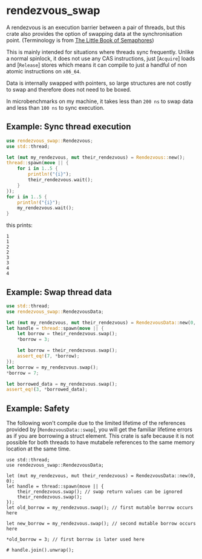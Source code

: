 # rendezvous_swap

A rendezvous is an execution barrier between a pair of threads, but this crate also provides the option of swapping data at the synchronisation point. (Terminology is from [The Little Book of Semaphores](https://greenteapress.com/wp/semaphores/))

This is mainly intended for situations where threads sync frequently. Unlike a normal spinlock, it does not use any CAS instructions, just [`Acquire`] loads and [`Release`] stores which means it can compile to just a handful of non atomic instructions on `x86_64`.

Data is internally swapped with pointers, so large structures are not costly to swap and therefore does not need to be boxed.

In microbenchmarks on my machine, it takes less than `200 ns` to swap data and less than `100 ns` to sync execution.


## Example: Sync thread execution
```rust
use rendezvous_swap::Rendezvous;
use std::thread;

let (mut my_rendezvous, mut their_rendezvous) = Rendezvous::new();
thread::spawn(move || {
    for i in 1..5 {
        println!("{i}");
        their_rendezvous.wait();
    }
});
for i in 1..5 {
    println!("{i}");
    my_rendezvous.wait();
}
```
this prints:
```
1
1
2
2
3
3
4
4
```
## Example: Swap thread data
```rust
use std::thread;
use rendezvous_swap::RendezvousData;

let (mut my_rendezvous, mut their_rendezvous) = RendezvousData::new(0, 0);
let handle = thread::spawn(move || {
    let borrow = their_rendezvous.swap();
    *borrow = 3;

    let borrow = their_rendezvous.swap();
    assert_eq!(7, *borrow);
});
let borrow = my_rendezvous.swap();
*borrow = 7;

let borrowed_data = my_rendezvous.swap();
assert_eq!(3, *borrowed_data);

```
## Example: Safety
The following won't compile due to the limited lifetime of the references provided by [`RendezvousData::swap`], you will get the familiar lifetime errors as if you are borrowing a struct element. This crate is safe because it is not possible for both threads to have mutabeĺe references to the same memory location at the same time.
```compile_fail
use std::thread;
use rendezvous_swap::RendezvousData;

let (mut my_rendezvous, mut their_rendezvous) = RendezvousData::new(0, 0);
let handle = thread::spawn(move || {
    their_rendezvous.swap(); // swap return values can be ignored
    their_rendezvous.swap();
});
let old_borrow = my_rendezvous.swap(); // first mutable borrow occurs here

let new_borrow = my_rendezvous.swap(); // second mutable borrow occurs here

*old_borrow = 3; // first borrow is later used here

# handle.join().unwrap();
```
